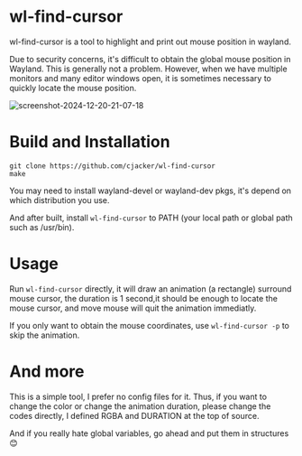 # wl-find-cursor
wl-find-cursor is a tool to highlight and print out mouse position in wayland.

Due to security concerns, it's difficult to obtain the global mouse position in Wayland. 
This is generally not a problem. However, when we have multiple monitors and many editor windows open, 
it is sometimes necessary to quickly locate the mouse position.

![screenshot-2024-12-20-21-07-18](https://github.com/user-attachments/assets/daac6cb8-b9e5-4a35-ab90-8367342c23fd)


# Build and Installation
```
git clone https://github.com/cjacker/wl-find-cursor
make
```

You may need to install wayland-devel or wayland-dev pkgs, it's depend on which distribution you use.

And after built, install `wl-find-cursor` to PATH (your local path or global path such as /usr/bin).


# Usage

Run `wl-find-cursor` directly, it will draw an animation (a rectangle) surround mouse cursor, the duration is 1 second,it should be enough to locate the mouse cursor, and move mouse will quit the animation immediatly.

If you only want to obtain the mouse coordinates, use `wl-find-cursor -p` to skip the animation.


# And more

This is a simple tool, I prefer no config files for it. Thus, if you want to change the color or change the animation duration, please change the codes directly, I defined RGBA and DURATION at the top of source.

And if you really hate global variables, go ahead and put them in structures😊️

